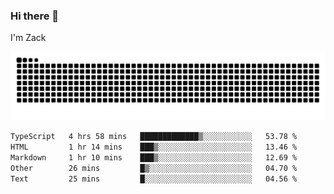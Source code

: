 ### Hi there 👋
I'm Zack

![](https://raw.githubusercontent.com/z4cki/z4cki/refs/heads/output/github-contribution-grid-snake.svg)
<!--START_SECTION:waka-->

```txt
TypeScript   4 hrs 58 mins   █████████████▒░░░░░░░░░░░   53.78 %
HTML         1 hr 14 mins    ███▒░░░░░░░░░░░░░░░░░░░░░   13.46 %
Markdown     1 hr 10 mins    ███▒░░░░░░░░░░░░░░░░░░░░░   12.69 %
Other        26 mins         █▒░░░░░░░░░░░░░░░░░░░░░░░   04.70 %
Text         25 mins         █░░░░░░░░░░░░░░░░░░░░░░░░   04.56 %
```

<!--END_SECTION:waka-->
